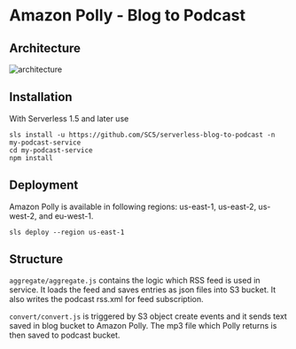 # Amazon Polly - Blog to Podcast

## Architecture

![architecture](https://raw.githubusercontent.com/SC5/serverless-blog-to-podcast/master/images/architecture.png)

## Installation

With Serverless 1.5 and later use

```
sls install -u https://github.com/SC5/serverless-blog-to-podcast -n my-podcast-service
cd my-podcast-service
npm install
```

## Deployment

Amazon Polly is available in following regions: us-east-1, us-east-2, us-west-2, and eu-west-1.

```
sls deploy --region us-east-1
```

## Structure

`aggregate/aggregate.js` contains the logic which RSS feed is used in service. It loads the feed and saves entries as json files into S3 bucket. It also writes the podcast rss.xml for feed subscription.

`convert/convert.js` is triggered by S3 object create events and it sends text saved in blog bucket to Amazon Polly. The mp3 file which Polly returns is then saved to podcast bucket.
